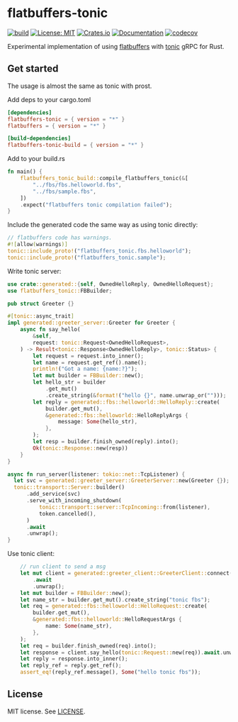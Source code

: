 # flatbuffers-tonic
[![build](https://github.com/youyuanwu/flatbuffers-tonic/actions/workflows/CI.yml/badge.svg)](https://github.com/youyuanwu/flatbuffers-tonic/actions/workflows/CI.yml)
[![License: MIT](https://img.shields.io/badge/License-MIT-yellow.svg)](https://raw.githubusercontent.com/youyuanwu/flatbuffers-tonic/main/LICENSE)
[![Crates.io](https://img.shields.io/crates/v/flatbuffers-tonic)](https://crates.io/crates/flatbuffers-tonic)
[![Documentation](https://docs.rs/flatbuffers-tonic/badge.svg)](https://docs.rs/flatbuffers-tonic)
[![codecov](https://codecov.io/github/youyuanwu/flatbuffers-tonic/graph/badge.svg?token=PFCKMRK6P2)](https://codecov.io/github/youyuanwu/flatbuffers-tonic)

Experimental implementation of using [flatbuffers](https://github.com/google/flatbuffers/tree/master/rust/flatbuffers) with [tonic](https://github.com/hyperium/tonic) gRPC for Rust.

## Get started
The usage is almost the same as tonic with prost.

Add deps to your cargo.toml
```toml
[dependencies]
flatbuffers-tonic = { version = "*" }
flatbuffers = { version = "*" }

[build-dependencies]
flatbuffers-tonic-build = { version = "*" }
```
Add to your build.rs
```rs
fn main() {
    flatbuffers_tonic_build::compile_flatbuffers_tonic(&[
        "../fbs/fbs.helloworld.fbs",
        "../fbs/sample.fbs",
    ])
    .expect("flatbuffers tonic compilation failed");
}
```
Include the generated code the same way as using tonic directly:
```rs
// flatbuffers code has warnings.
#![allow(warnings)]
tonic::include_proto!("flatbuffers_tonic.fbs.helloworld");
tonic::include_proto!("flatbuffers_tonic.sample");
```
Write tonic server:
```rs
use crate::generated::{self, OwnedHelloReply, OwnedHelloRequest};
use flatbuffers_tonic::FBBuilder;

pub struct Greeter {}

#[tonic::async_trait]
impl generated::greeter_server::Greeter for Greeter {
    async fn say_hello(
        &self,
        request: tonic::Request<OwnedHelloRequest>,
    ) -> Result<tonic::Response<OwnedHelloReply>, tonic::Status> {
        let request = request.into_inner();
        let name = request.get_ref().name();
        println!("Got a name: {name:?}");
        let mut builder = FBBuilder::new();
        let hello_str = builder
            .get_mut()
            .create_string(&format!("hello {}", name.unwrap_or("")));
        let reply = generated::fbs::helloworld::HelloReply::create(
            builder.get_mut(),
            &generated::fbs::helloworld::HelloReplyArgs {
                message: Some(hello_str),
            },
        );
        let resp = builder.finish_owned(reply).into();
        Ok(tonic::Response::new(resp))
    }
}

async fn run_server(listener: tokio::net::TcpListener) {
  let svc = generated::greeter_server::GreeterServer::new(Greeter {});
  tonic::transport::Server::builder()
      .add_service(svc)
      .serve_with_incoming_shutdown(
          tonic::transport::server::TcpIncoming::from(listener),
          token.cancelled(),
      )
      .await
      .unwrap();
}
```
Use tonic client:
```rs
    // run client to send a msg
    let mut client = generated::greeter_client::GreeterClient::connect(format!("http://{}", addr))
        .await
        .unwrap();
    let mut builder = FBBuilder::new();
    let name_str = builder.get_mut().create_string("tonic fbs");
    let req = generated::fbs::helloworld::HelloRequest::create(
        builder.get_mut(),
        &generated::fbs::helloworld::HelloRequestArgs {
            name: Some(name_str),
        },
    );
    let req = builder.finish_owned(req).into();
    let response = client.say_hello(tonic::Request::new(req)).await.unwrap();
    let reply = response.into_inner();
    let reply_ref = reply.get_ref();
    assert_eq!(reply_ref.message(), Some("hello tonic fbs"));
```

## License

MIT license. See [LICENSE](LICENSE).